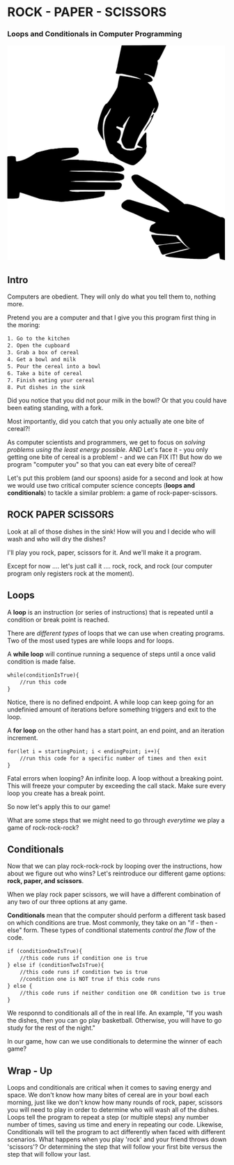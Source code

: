 # ROCK - PAPER - SCISSORS

### Loops and Conditionals in Computer Programming

<img src="./rock-paper-scissors.png" width="500">

## Intro

Computers are obedient. They will only do what you tell them to, nothing more.

Pretend you are a computer and that I give you this program first thing in the moring:

```
1. Go to the kitchen
2. Open the cupboard
3. Grab a box of cereal
4. Get a bowl and milk
5. Pour the cereal into a bowl
6. Take a bite of cereal
7. Finish eating your cereal
8. Put dishes in the sink
```

Did you notice that you did not pour milk in the bowl?
Or that you could have been eating standing, with a fork.

Most importantly, did you catch that you only actually ate one bite of cereal?!

As computer scientists and programmers, we get to focus on _solving problems using the least energy possible_. AND Let's face it - you only getting one bite of cereal is a problem! - and we can FIX IT! But how do we program "computer you" so that you can eat every bite of cereal?

Let's put this problem (and our spoons) aside for a second and look at how we would use two critical computer science concepts (**loops and conditionals**) to tackle a similar problem: a game of rock-paper-scissors.

## ROCK PAPER SCISSORS

Look at all of those dishes in the sink! How will you and I decide who will wash and who will dry the dishes?

I'll play you rock, paper, scissors for it. And we'll make it a program.

Except for now .... let's just call it .... rock, rock, and rock (our computer program only registers rock at the moment).

## Loops

A **loop** is an instruction (or series of instructions) that is repeated until a condition or break point is reached.

There are _different types_ of loops that we can use when creating programs. Two of the most used types are while loops and for loops.

A **while loop** will continue running a sequence of steps until a once valid condition is made false.

```
while(conditionIsTrue){
    //run this code
}
```

Notice, there is no defined endpoint. A while loop can keep going for an undefinied amount of iterations before something triggers and exit to the loop.

A **for loop** on the other hand has a start point, an end point, and an iteration increment.

```
for(let i = startingPoint; i < endingPoint; i++){
    //run this code for a specific number of times and then exit
}
```

Fatal errors when looping? An infinite loop. A loop without a breaking point. This will freeze your computer by exceeding the call stack. Make sure every loop you create has a break point.

So now let's apply this to our game!

What are some steps that we might need to go through _everytime_ we play a game of rock-rock-rock?

## Conditionals

Now that we can play rock-rock-rock by looping over the instructions, how about we figure out who wins?
Let's reintroduce our different game options: **rock, paper, and scissors**.

When we play rock paper scissors, we will have a different combination of any two of our three options at any game.

**Conditionals** mean that the computer should perform a different task based on which conditions are true. Most commonly, they take on an "if - then - else" form. These types of conditional statements _control the flow_ of the code.

```
if (conditionOneIsTrue){
    //this code runs if condition one is true
} else if (conditionTwoIsTrue){
    //this code runs if condition two is true
    //condition one is NOT true if this code runs
} else {
    //this code runs if neither condition one OR condition two is true
}
```

We responnd to conditionals all of the in real life. An example, "If you wash the dishes, then you can go play basketball. Otherwise, you will have to go study for the rest of the night."

In our game, how can we use conditionals to determine the winner of each game?

## Wrap - Up

Loops and conditionals are critical when it comes to saving energy and space. We don't know how many bites of cereal are in your bowl each morning, just like we don't know how many rounds of rock, paper, scissors you will need to play in order to determine who will wash all of the dishes. Loops tell the program to repeat a step (or multiple steps) any number number of times, saving us time and enery in repeating our code. Likewise, Conditionals will tell the program to act differently when faced with different scenarios. What happens when you play 'rock' and your friend throws down 'scissors'? Or determining the step that will follow your first bite versus the step that will follow your last.
